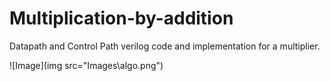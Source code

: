 # Multiplication-by-addition
Datapath and Control Path verilog code and implementation for a multiplier.

![Image](img src="Images\algo.png")
